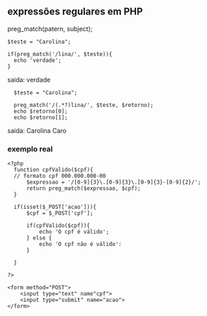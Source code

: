 ## expressões regulares em PHP 

preg_match(patern, subject);

    $teste = "Carolina";

    if(preg_match('/lina/', $teste)){
      echo 'verdade';
    }
saida: verdade

      $teste = "Carolina";

      preg_match('/(.*?)lina/', $teste, $retorno);
      echo $retorno[0];
      echo $retorno[1];
saida: Carolina    Caro

### exemplo real

    <?php
      function cpfValido($cpf){
      // formato cpf 000.000.000-00
          $expressao = '/[0-9]{3}\.[0-9]{3}\.[0-9]{3}-[0-9]{2}/';
          return preg_match($expressao, $cpf);
      }

      if(isset($_POST['acao'])){
          $cpf = $_POST['cpf'];
  
          if(cpfValido($cpf)){
              echo 'O cpf é válido';
          } else {
              echo 'O cpf não é válido':
          }
          
      }
      
    ?>

    <form method="POST">
        <input type="text" name"cpf">
        <input type="submit" name="acao">
    </form>

